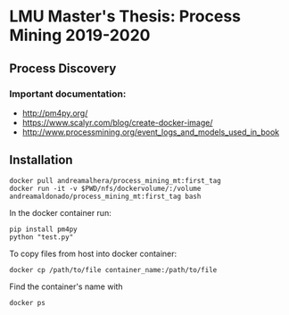 # LMU Master's Thesis: Process Mining 2019-2020
## Process Discovery

### Important documentation: 

- http://pm4py.org/
- https://www.scalyr.com/blog/create-docker-image/
- http://www.processmining.org/event_logs_and_models_used_in_book

## Installation 

```
docker pull andreamalhera/process_mining_mt:first_tag
docker run -it -v $PWD/nfs/dockervolume/:/volume andreamaldonado/process_mining_mt:first_tag bash

```
In the docker container run: 
```
pip install pm4py
python "test.py"

```
To copy files from host into docker container: 
```
docker cp /path/to/file container_name:/path/to/file
```
Find the container's name with 
```
docker ps
```
